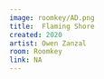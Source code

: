 ```yaml
---
image: roomkey/AD.png
title:  Flaming Shore
created: 2020
artist: Owen Zanzal
room: Roomkey
link: NA
---
```



